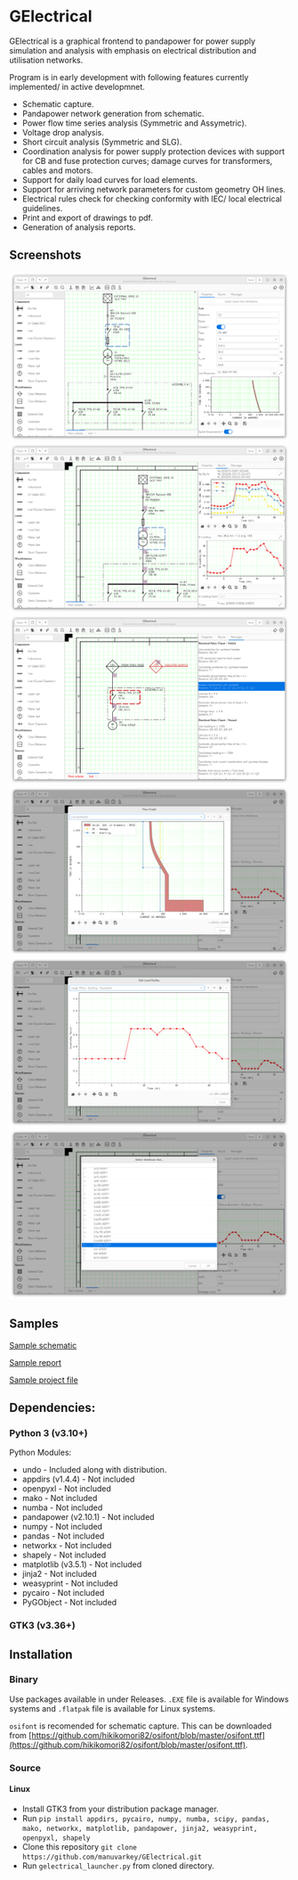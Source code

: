 # GElectrical

GElectrical is a graphical frontend to pandapower for power supply simulation and analysis with emphasis on electrical distribution and utilisation networks.

Program is in early development with following features currently implemented/ in active developmnet.

* Schematic capture.
* Pandapower network generation from schematic.
* Power flow time series analysis (Symmetric and Assymetric).
* Voltage drop analysis.
* Short circuit analysis (Symmetric and SLG).
* Coordination analysis for power supply protection devices with support for CB and fuse protection curves; damage curves for transformers, cables and motors.
* Support for daily load curves for load elements.
* Support for arriving network parameters for custom geometry OH lines.
* Electrical rules check for checking conformity with IEC/ local electrical guidelines.
* Print and export of drawings to pdf.
* Generation of analysis reports.

## Screenshots

![Properties display](https://raw.githubusercontent.com/manuvarkey/GElectrical/master/screenshots/1.png)
![Results display](https://raw.githubusercontent.com/manuvarkey/GElectrical/master/screenshots/2.png)
![Electrical rules check](https://raw.githubusercontent.com/manuvarkey/GElectrical/master/screenshots/3.png)
![Protection curve display](https://raw.githubusercontent.com/manuvarkey/GElectrical/master/screenshots/4.png)
![Load profile display](https://raw.githubusercontent.com/manuvarkey/GElectrical/master/screenshots/5.png)
![Database display](https://raw.githubusercontent.com/manuvarkey/GElectrical/master/screenshots/6.png)

## Samples

[Sample schematic](https://raw.githubusercontent.com/manuvarkey/GElectrical/master/sample_files/sample_drawing.pdf)

[Sample report](https://raw.githubusercontent.com/manuvarkey/GElectrical/master/sample_files/sample_report.pdf)

[Sample project file](https://github.com/manuvarkey/GElectrical/raw/master/sample_files/sample.gepro)

## Dependencies:

### Python 3 (v3.10+)

Python Modules:

* undo - Included along with distribution.
* appdirs (v1.4.4) - Not included
* openpyxl - Not included
* mako - Not included
* numba - Not included
* pandapower (v2.10.1) - Not included
* numpy - Not included
* pandas - Not included
* networkx - Not included
* shapely - Not included
* matplotlib (v3.5.1) - Not included
* jinja2 - Not included
* weasyprint - Not included
* pycairo - Not included
* PyGObject - Not included

### GTK3  (v3.36+)

## Installation

### Binary

Use packages available in under Releases. `.EXE` file is available for Windows systems and `.flatpak` file is available for Linux systems.

`osifont` is recomended for schematic capture. This can be downloaded from [https://github.com/hikikomori82/osifont/blob/master/osifont.ttf](https://github.com/hikikomori82/osifont/blob/master/osifont.ttf).

### Source

#### Linux

* Install GTK3 from your distribution package manager.
* Run `pip install appdirs, pycairo, numpy, numba, scipy, pandas, mako, networkx, matplotlib, pandapower, jinja2, weasyprint, openpyxl, shapely`
* Clone this repository `git clone https://github.com/manuvarkey/GElectrical.git`
* Run `gelectrical_launcher.py` from cloned directory.
